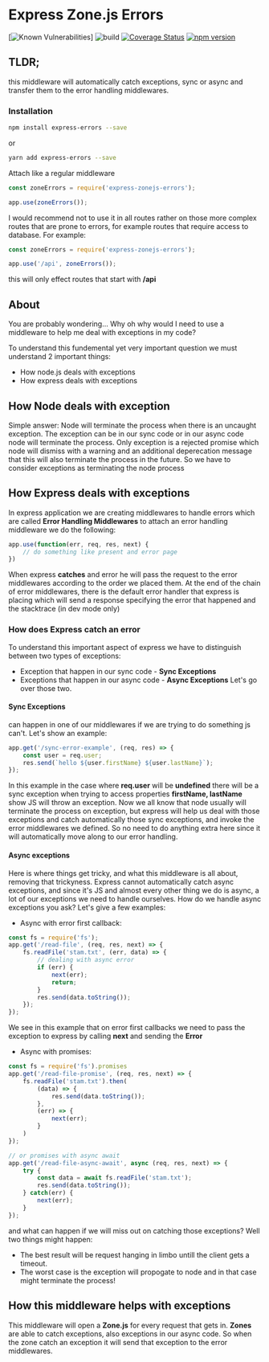 # Express Zone.js Errors

[![Known Vulnerabilities](https://snyk.io/test/github/ywarezk/express-errors/badge.svg)]
![build](https://github.com/ywarezk/express-errors/actions/workflows/ci.yaml/badge.svg)
[![Coverage Status](https://coveralls.io/repos/github/ywarezk/express-errors/badge.svg)](https://coveralls.io/github/ywarezk/express-errors)
[![npm version](https://badge.fury.io/js/express-errors.svg)](https://badge.fury.io/js/express-errors)

## TLDR;

this middleware will automatically catch exceptions, sync or async and transfer them to the error handling middlewares.

### Installation

```bash
npm install express-errors --save
```

or

```bash
yarn add express-errors --save
```

Attach like a regular middleware

```js
const zoneErrors = require('express-zonejs-errors');

app.use(zoneErrors());
```

I would recommend not to use it in all routes rather on those more complex routes that are prone to errors, for example routes that require access to database.
For example:

```js
const zoneErrors = require('express-zonejs-errors');

app.use('/api', zoneErrors());
```

this will only effect routes that start with **/api**

## About

You are probably wondering...
Why oh why would I need to use a middleware to help me deal with exceptions in my code?

To understand this fundemental yet very important question we must understand 2 important things:

- How node.js deals with exceptions
- How express deals with exceptions

## How Node deals with exception

Simple answer: Node will terminate the process when there is an uncaught exception.
The exception can be in our sync code or in our async code node will terminate the process.
Only exception is a rejected promise which node will dismiss with a warning and an additional deperecation message that this will also terminate the process in the future.
So we have to consider exceptions as terminating the node process

## How Express deals with exceptions

In express application we are creating middlewares to handle errors which are called **Error Handling Middlewares**
to attach an error handling middleware we do the following:

```js
app.use(function(err, req, res, next) {
    // do something like present and error page
})
```

When express **catches** and error he will pass the request to the error middlewares according to the order we placed them.
At the end of the chain of error middlewares, there is the default error handler that express is placing which will send a response specifying the error that happened and the stacktrace (in dev mode only)

### How does Express **catch** an error

To understand this important aspect of express we have to distinguish between two types of exceptions:
- Exception that happen in our sync code - **Sync Exceptions**
- Exceptions that happen in our async code - **Async Exceptions**
Let's go over those two.

#### Sync Exceptions

can happen in one of our middlewares if we are trying to do something js can't.
Let's show an example:

```js
app.get('/sync-error-example', (req, res) => {
    const user = req.user;
    res.send(`hello ${user.firstName} ${user.lastName}`);
});
```

In this example in the case where **req.user** will be **undefined** there will be a sync exception when trying to access properties **firstName, lastName**
show JS will throw an exception.
Now we all know that node usually will terminate the process on exception, but express will help us deal with those exceptions and catch automatically those sync exceptions, and invoke the error middlewares we defined.
So no need to do anything extra here since it will automatically move along to our error handling.

#### Async exceptions

Here is where things get tricky, and what this middleware is all about, removing that trickyness.
Express cannot automatically catch async exceptions, and since it's JS and almost every other thing we do is async, a lot of our exceptions we need to handle ourselves.
How do we handle async exceptions you ask?
Let's give a few examples:

- Async with error first callback:

```js
const fs = require('fs');
app.get('/read-file', (req, res, next) => {
    fs.readFile('stam.txt', (err, data) => {
        // dealing with async error
        if (err) {
            next(err);
            return;
        }
        res.send(data.toString());
    });
});
```

We see in this example that on error first callbacks we need to pass the exception to express by calling **next** and sending the **Error**

- Async with promises:

```js
const fs = require('fs').promises
app.get('/read-file-promise', (req, res, next) => {
    fs.readFile('stam.txt').then(
        (data) => {
            res.send(data.toString());
        },
        (err) => {
            next(err);
        }
    )
});

// or promises with async await
app.get('/read-file-async-await', async (req, res, next) => {
    try {
        const data = await fs.readFile('stam.txt');
        res.send(data.toString());
    } catch(err) {
        next(err);
    }
});
```

and what can happen if we will miss out on catching those exceptions?
Well two things might happen:

- The best result will be request hanging in limbo untill the client gets a timeout.
- The worst case is the exception will propogate to node and in that case might terminate the process!

## How this middleware helps with exceptions

This middleware will open a **Zone.js** for every request that gets in.
**Zones** are able to catch exceptions, also exceptions in our async code. 
So when the zone catch an exception it will send that exception to the error middlewares.
